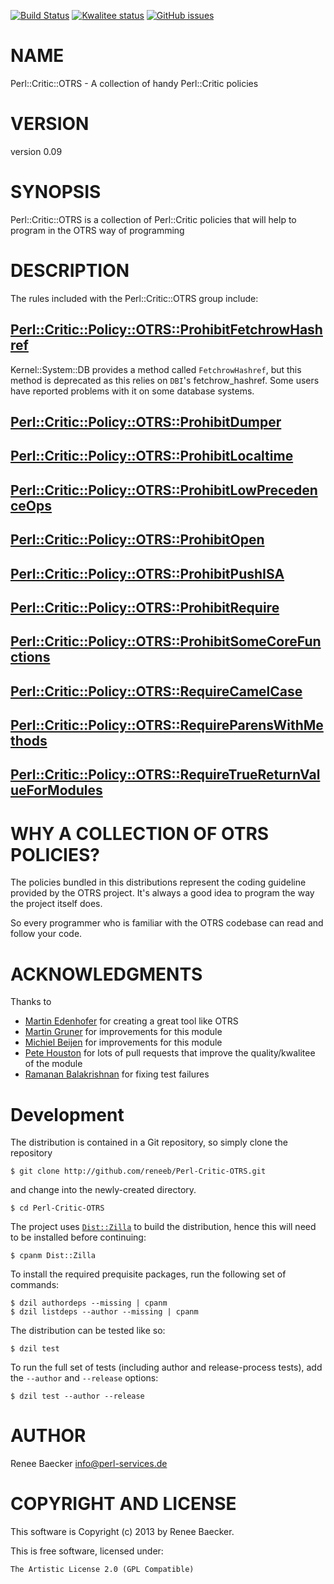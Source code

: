 [![Build Status](https://travis-ci.org/reneeb/Perl-Critic-OTRS.svg?branch=master)](https://travis-ci.org/reneeb/Perl-Critic-OTRS)
[![Kwalitee status](http://cpants.cpanauthors.org/dist/Perl-Critic-OTRS.png)](http://cpants.charsbar.org/dist/overview/Perl-Critic-OTRS)
[![GitHub issues](https://img.shields.io/github/issues/reneeb/Perl-Critic-OTRS.svg)](https://github.com/reneeb/Perl-Critic-OTRS/issues)

# NAME

Perl::Critic::OTRS - A collection of handy Perl::Critic policies

# VERSION

version 0.09

# SYNOPSIS

Perl::Critic::OTRS is a collection of Perl::Critic policies that
will help to program in the OTRS way of programming

# DESCRIPTION

The rules included with the Perl::Critic::OTRS group include:

## [Perl::Critic::Policy::OTRS::ProhibitFetchrowHashref](https://metacpan.org/pod/Perl::Critic::Policy::OTRS::ProhibitFetchrowHashref)

Kernel::System::DB provides a method called `FetchrowHashref`, but this method
is deprecated as this relies on `DBI`'s fetchrow\_hashref. Some users have
reported problems with it on some database systems.

## [Perl::Critic::Policy::OTRS::ProhibitDumper](https://metacpan.org/pod/Perl::Critic::Policy::OTRS::ProhibitDumper)

## [Perl::Critic::Policy::OTRS::ProhibitLocaltime](https://metacpan.org/pod/Perl::Critic::Policy::OTRS::ProhibitLocaltime)

## [Perl::Critic::Policy::OTRS::ProhibitLowPrecedenceOps](https://metacpan.org/pod/Perl::Critic::Policy::OTRS::ProhibitLowPrecedenceOps)

## [Perl::Critic::Policy::OTRS::ProhibitOpen](https://metacpan.org/pod/Perl::Critic::Policy::OTRS::ProhibitOpen)

## [Perl::Critic::Policy::OTRS::ProhibitPushISA](https://metacpan.org/pod/Perl::Critic::Policy::OTRS::ProhibitPushISA)

## [Perl::Critic::Policy::OTRS::ProhibitRequire](https://metacpan.org/pod/Perl::Critic::Policy::OTRS::ProhibitRequire)

## [Perl::Critic::Policy::OTRS::ProhibitSomeCoreFunctions](https://metacpan.org/pod/Perl::Critic::Policy::OTRS::ProhibitSomeCoreFunctions)

## [Perl::Critic::Policy::OTRS::RequireCamelCase](https://metacpan.org/pod/Perl::Critic::Policy::OTRS::RequireCamelCase)

## [Perl::Critic::Policy::OTRS::RequireParensWithMethods](https://metacpan.org/pod/Perl::Critic::Policy::OTRS::RequireParensWithMethods)

## [Perl::Critic::Policy::OTRS::RequireTrueReturnValueForModules](https://metacpan.org/pod/Perl::Critic::Policy::OTRS::RequireTrueReturnValueForModules)

# WHY A COLLECTION OF OTRS POLICIES?

The policies bundled in this distributions represent the coding guideline
provided by the OTRS project. It's always a good idea to program the way the
project itself does.

So every programmer who is familiar with the OTRS codebase can read and follow
your code.

# ACKNOWLEDGMENTS

Thanks to

- [Martin Edenhofer](https://github.com/martini) for creating a great tool like OTRS
- [Martin Gruner](https://github.com/mgruner) for improvements for this module
- [Michiel Beijen](https://github.com/mbeijen) for improvements for this module
- [Pete Houston](https://github.com/openstrike) for lots of pull requests that improve the quality/kwalitee of the module
- [Ramanan Balakrishnan](https://github.com/ramananbalakrishnan) for fixing test failures



# Development

The distribution is contained in a Git repository, so simply clone the
repository

```
$ git clone http://github.com/reneeb/Perl-Critic-OTRS.git
```

and change into the newly-created directory.

```
$ cd Perl-Critic-OTRS
```

The project uses [`Dist::Zilla`](https://metacpan.org/pod/Dist::Zilla) to
build the distribution, hence this will need to be installed before
continuing:

```
$ cpanm Dist::Zilla
```

To install the required prequisite packages, run the following set of
commands:

```
$ dzil authordeps --missing | cpanm
$ dzil listdeps --author --missing | cpanm
```

The distribution can be tested like so:

```
$ dzil test
```

To run the full set of tests (including author and release-process tests),
add the `--author` and `--release` options:

```
$ dzil test --author --release
```

# AUTHOR

Renee Baecker <info@perl-services.de>

# COPYRIGHT AND LICENSE

This software is Copyright (c) 2013 by Renee Baecker.

This is free software, licensed under:

    The Artistic License 2.0 (GPL Compatible)
